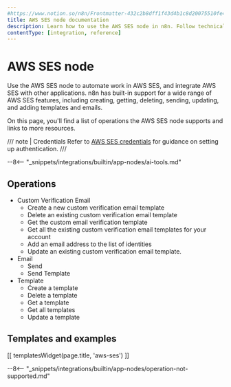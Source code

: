```yaml
---
#https://www.notion.so/n8n/Frontmatter-432c2b8dff1f43d4b1c8d20075510fe4
title: AWS SES node documentation
description: Learn how to use the AWS SES node in n8n. Follow technical documentation to integrate AWS SES node into your workflows.
contentType: [integration, reference]
---
```


# AWS SES node

Use the AWS SES node to automate work in AWS SES, and integrate AWS SES with other applications. n8n has built-in support for a wide range of AWS SES features, including creating, getting, deleting, sending, updating, and adding templates and emails.

On this page, you'll find a list of operations the AWS SES node supports and links to more resources.

/// note | Credentials
Refer to [AWS SES credentials](/integrations/builtin/credentials/aws.md) for guidance on setting up authentication. 
///

--8<-- "_snippets/integrations/builtin/app-nodes/ai-tools.md"

## Operations

* Custom Verification Email
    * Create a new custom verification email template
    * Delete an existing custom verification email template
    * Get the custom email verification template
    * Get all the existing custom verification email templates for your account
    * Add an email address to the list of identities
    * Update an existing custom verification email template.
* Email
    * Send
    * Send Template
* Template
    * Create a template
    * Delete a template
    * Get a template
    * Get all templates
    * Update a template

## Templates and examples

<!-- see https://www.notion.so/n8n/Pull-in-templates-for-the-integrations-pages-37c716837b804d30a33b47475f6e3780 -->
[[ templatesWidget(page.title, 'aws-ses') ]]

--8<-- "_snippets/integrations/builtin/app-nodes/operation-not-supported.md"

